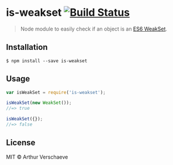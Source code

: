 # is-weakset [![Build Status](https://travis-ci.org/arthurvr/is-weakset.svg?branch=master)](https://travis-ci.org/arthurvr/is-weakset)

> Node module to easily check if an object is an [ES6 WeakSet](https://developer.mozilla.org/en-US/docs/Web/JavaScript/Reference/Global_Objects/WeakSet).

## Installation

```
$ npm install --save is-weakset
```

## Usage

```javascript
var isWeakSet = require('is-weakset');

isWeakSet(new WeakSet());
//=> true

isWeakSet({});
//=> false
```

## License

MIT © Arthur Verschaeve
